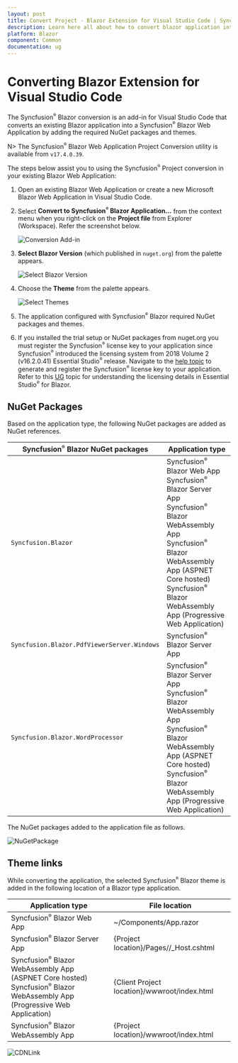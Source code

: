 ```yaml
---
layout: post
title: Convert Project - Blazor Extension for Visual Studio Code | Syncfusion
description: Learn here all about how to convert blazor application into syncfusion blazor application using Blazor Extension for Visual Studio Code.
platform: Blazor
component: Common
documentation: ug
---
```


# Converting Blazor Extension for Visual Studio Code

The Syncfusion<sup style="font-size:70%">&reg;</sup> Blazor conversion is an add-in for Visual Studio Code that converts an existing Blazor application into a Syncfusion<sup style="font-size:70%">&reg;</sup> Blazor Web Application by adding the required NuGet packages and themes.

N> The Syncfusion<sup style="font-size:70%">&reg;</sup> Blazor Web Application Project Conversion utility is available from `v17.4.0.39`.

The steps below assist you to using the Syncfusion<sup style="font-size:70%">&reg;</sup> Project conversion in your existing Blazor Web Application:

1. Open an existing Blazor Web Application or create a new Microsoft Blazor Web Application in Visual Studio Code.

2. Select **Convert to Syncfusion<sup style="font-size:70%">&reg;</sup> Blazor Application...** from the context menu when you right-click on the **Project file** from Explorer (Workspace). Refer the screenshot below.

    ![Conversion Add-in](images/Conversion.PNG)

3. **Select Blazor Version** (which published in `nuget.org`) from the palette appears.

    ![Select Blazor Version](images/VersionSelection.PNG)

4. Choose the **Theme** from the palette appears.

    ![Select Themes](images/ChooseThemes.PNG)

5. The application configured with Syncfusion<sup style="font-size:70%">&reg;</sup> Blazor required NuGet packages and themes.

6. If you installed the trial setup or NuGet packages from nuget.org you must register the Syncfusion<sup style="font-size:70%">&reg;</sup> license key to your application since Syncfusion<sup style="font-size:70%">&reg;</sup> introduced the licensing system from 2018 Volume 2 (v16.2.0.41) Essential Studio<sup style="font-size:70%">&reg;</sup> release. Navigate to the [help topic](https://help.syncfusion.com/common/essential-studio/licensing/overview#how-to-generate-syncfusion-license-key) to generate and register the Syncfusion<sup style="font-size:70%">&reg;</sup> license key to your application. Refer to this [UG](https://blazor.syncfusion.com/documentation/getting-started/license-key/overview) topic for understanding the licensing details in Essential Studio<sup style="font-size:70%">&reg;</sup> for Blazor.

## NuGet Packages

Based on the application type, the following NuGet packages are added as NuGet references.

| Syncfusion<sup style="font-size:70%">&reg;</sup> Blazor NuGet packages  | Application type  |
|---|---|
| `Syncfusion.Blazor`  | Syncfusion<sup style="font-size:70%">&reg;</sup> Blazor Web App <br/> Syncfusion<sup style="font-size:70%">&reg;</sup> Blazor Server App <br/> Syncfusion<sup style="font-size:70%">&reg;</sup> Blazor WebAssembly App <br/> Syncfusion<sup style="font-size:70%">&reg;</sup> Blazor WebAssembly App (ASPNET Core hosted) <br/> Syncfusion<sup style="font-size:70%">&reg;</sup> Blazor WebAssembly App (Progressive Web Application)|
| `Syncfusion.Blazor.PdfViewerServer.Windows`  | Syncfusion<sup style="font-size:70%">&reg;</sup> Blazor Server App  |
| `Syncfusion.Blazor.WordProcessor`  | Syncfusion<sup style="font-size:70%">&reg;</sup> Blazor Server App <br/> Syncfusion<sup style="font-size:70%">&reg;</sup> Blazor WebAssembly App <br/> Syncfusion<sup style="font-size:70%">&reg;</sup> Blazor WebAssembly App (ASPNET Core hosted) <br/> Syncfusion<sup style="font-size:70%">&reg;</sup> Blazor WebAssembly App (Progressive Web Application)|

The NuGet packages added to the application file as follows.

![NuGetPackage](images/NuGetPackage.png)

## Theme links

While converting the application, the selected Syncfusion<sup style="font-size:70%">&reg;</sup> Blazor theme is added in the following location of a Blazor type application.

| Application type  | File location  |
|---|---|
| Syncfusion<sup style="font-size:70%">&reg;</sup> Blazor Web App | ~/Components/App.razor |
| Syncfusion<sup style="font-size:70%">&reg;</sup> Blazor Server App | {Project location}/Pages//_Host.cshtml |
| Syncfusion<sup style="font-size:70%">&reg;</sup> Blazor WebAssembly App (ASPNET Core hosted) <br/> Syncfusion<sup style="font-size:70%">&reg;</sup> Blazor WebAssembly App (Progressive Web Application)| {Client Project location}/wwwroot/index.html  |
| Syncfusion<sup style="font-size:70%">&reg;</sup> Blazor WebAssembly App  | {Project location}/wwwroot/index.html|

![CDNLink](images/CDNLink.png)